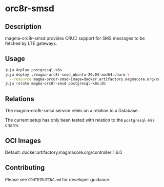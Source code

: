 # orc8r-smsd

## Description
magma-orc8r-smsd provides CRUD support for SMS messages to be fetched by LTE gateways.

## Usage

```bash
juju deploy postgresql-k8s
juju deploy ./magma-orc8r-smsd_ubuntu-20.04-amd64.charm \
  --resource magma-orc8r-smsd-image=docker.artifactory.magmacore.org/controller:1.6.0
juju relate magma-orc8r-smsd postgresql-k8s:db
```

## Relations

The magma-orc8r-smsd service relies on a relation to a Database. 

The current setup has only been tested with relation to the `postgresql-k8s` charm.

## OCI Images

Default: docker.artifactory.magmacore.org/controller:1.6.0

## Contributing

Please see `CONTRIBUTING.md` for developer guidance.
